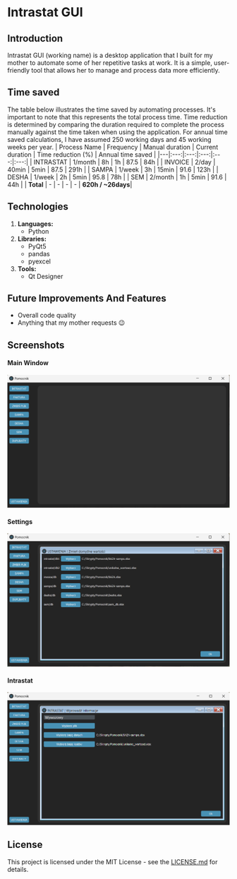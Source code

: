 # Intrastat GUI

## Introduction
Intrastat GUI (working name) is a desktop application that I built for my mother to automate some of her repetitive tasks at work. It is a simple, user-friendly tool that allows her to manage and process data more efficiently.

## Time saved
The table below illustrates the time saved by automating processes. It's important to note that this represents the total process time. Time reduction is determined by comparing the duration required to complete the process manually against the time taken when using the application. For annual time saved calculations, I have assumed 250 working days and 45 working weeks per year.
| Process Name | Frequency | Manual duration | Current duration | Time reduction (%) | Annual time saved |
|---|:---:|:---:|:---:|:---:|:---:|
| INTRASTAT | 1/month | 8h | 1h | 87.5 | 84h |
| INVOICE | 2/day | 40min | 5min | 87.5 | 291h |
| SAMPA | 1/week | 3h | 15min | 91.6 | 123h |
| DESHA | 1/week | 2h | 5min | 95.8 | 78h |
| SEM | 2/month | 1h | 5min | 91.6 | 44h |
| **Total** | - | - | - | - | **620h / ~26days**|

## Technologies
1. **Languages:**
   - Python
2. **Libraries:**
   - PyQt5
   - pandas
   - pyexcel
3. **Tools:**
   - Qt Designer

## Future Improvements And Features
- Overall code quality
- Anything that my mother requests 😉

## Screenshots
#### Main Window
![Main Window](docs/main-page.png)

#### Settings
![Settings](docs/settings-page.png)

#### Intrastat
![Intrastat](docs/intrastat-page.png)

## License
This project is licensed under the MIT License - see the [LICENSE.md](LICENSE.md) for details.
